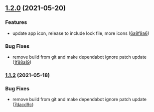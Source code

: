 ## [1.2.0](https://github.com/immnk/immnk.github.io/compare/v1.1.1...v1.2.0) (2021-05-20)


### Features

* update app icon, release to include lock file, more icons ([6a8f9a6](https://github.com/immnk/immnk.github.io/commit/6a8f9a6ea981c8c0ae422635a6e8d520bbad5d04))


### Bug Fixes

* remove build from git and make dependabot ignore patch update ([1f88a19](https://github.com/immnk/immnk.github.io/commit/1f88a19c28fda97f8469efccfedae77bdb91049f))

### [1.1.2](https://github.com/immnk/immnk.github.io/compare/v1.1.1...v1.1.2) (2021-05-18)


### Bug Fixes

* remove build from git and make dependabot ignore patch update ([7dacd9c](https://github.com/immnk/immnk.github.io/commit/7dacd9c3112417d36e5b37185e9d8b1ec3eb2673))
